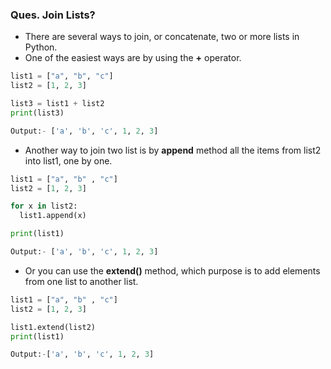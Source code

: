 ### **Ques. Join Lists?**
* There are several ways to join, or concatenate, two or more lists in Python.
* One of the easiest ways are by using the **+** operator.
```python
list1 = ["a", "b", "c"]
list2 = [1, 2, 3]

list3 = list1 + list2
print(list3)

Output:- ['a', 'b', 'c', 1, 2, 3]
```
* Another way to join two list is by **append** method all the items from list2 into list1, one by one.
```python
list1 = ["a", "b" , "c"]
list2 = [1, 2, 3]

for x in list2:
  list1.append(x)

print(list1)

Output:- ['a', 'b', 'c', 1, 2, 3]
```
* Or you can use the **extend()** method, which purpose is to add elements from one list to another list.
```python
list1 = ["a", "b" , "c"]
list2 = [1, 2, 3]

list1.extend(list2)
print(list1)

Output:-['a', 'b', 'c', 1, 2, 3]
```